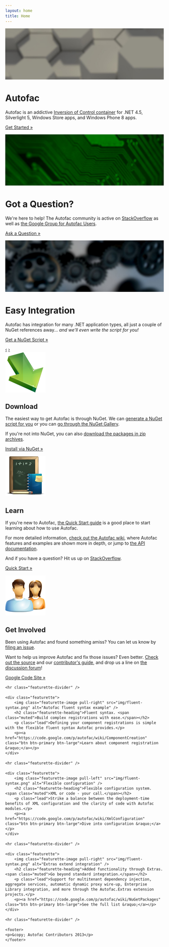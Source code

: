 ```yaml
---
layout: home
title: Home
---
```

<div id="heroCarousel" class="carousel slide">
	<div class="carousel-inner">
		<div class="item active">
			<img src="img/carousel-1.jpg" alt="" />
			<div class="container">
				<div class="carousel-caption">
					<h1>Autofac</h1>
					<p class="lead">Autofac is an addictive <a href="http://martinfowler.com/articles/injection.html">Inversion of Control container</a> for .NET 4.5, Silverlight 5, Windows Store apps, and Windows Phone 8 apps.</p>
					<p><a href="https://code.google.com/p/autofac/wiki/GettingStarted" class="btn btn-primary btn-large">Get Started &raquo;</a></p>
				</div>
			</div>
		</div>
		<div class="item">
			<img src="img/carousel-2.jpg" alt="" />
			<div class="container">
				<div class="carousel-caption">
					<h1>Got a Question?</h1>
					<p class="lead">We're here to help! The Autofac community is active on <a href="http://stackoverflow.com/questions/tagged/autofac">StackOverflow</a> as well as <a href="https://groups.google.com/forum/#forum/autofac">the Google Group for Autofac Users</a>.</p>
					<p><a href="http://stackoverflow.com/questions/tagged/autofac" class="btn btn-primary btn-large">Ask a Question &raquo;</a></p>
				</div>
			</div>
		</div>
		<div class="item">
			<img src="img/carousel-3.jpg" alt="" />
			<div class="container">
				<div class="carousel-caption">
					<h1>Easy Integration</h1>
					<p class="lead">Autofac has integration for many .NET application types, all just a couple of NuGet references away... <em>and we'll even write the script for you!</em></p>
					<p><a href="/scriptgen/" class="btn btn-primary btn-large">Get a NuGet Script &raquo;</a></p>
				</div>
			</div>
		</div>
	</div>
	<a class="carousel-control left" href="#heroCarousel" data-slide="prev">&lsaquo;</a>
	<a class="carousel-control right" href="#heroCarousel" data-slide="next">&rsaquo;</a>
</div>
<div class="container marketing">
	<div class="row">
		<div class="span4">
			<img src="img/icon_arrow.png" alt="Download" width="128" height="128" />
			<h2>Download</h2>
			<p>The easiest way to get Autofac is through NuGet. We can <a href="/scriptgen/">generate a NuGet script for you</a> or you can <a href="https://nuget.org/packages?q=Author%3A%22Autofac+Contributors%22+Owner%3A%22alexmg%22+Autofac*">go through the NuGet Gallery</a>.</p>
			<p>If you're not into NuGet, you can also <a href="https://code.google.com/p/autofac/downloads/list">download the packages in zip archives</a>.</p>
			<p><a class="btn" href="/scriptgen/">Install via NuGet &raquo;</a></p>
		</div>
		<div class="span4">
			<img src="img/icon_school.png" alt="Learn" width="128" height="128" />
			<h2>Learn</h2>
			<p>If you're new to Autofac, <a href="https://code.google.com/p/autofac/wiki/GettingStarted">the Quick Start guide</a> is a good place to start learning about how to use Autofac.</p>
			<p>For more detailed information, <a href="https://code.google.com/p/autofac/w/list">check out the Autofac wiki</a>, where Autofac features and examples are shown more in depth, or jump to <a href="/apidoc/">the API documentation</a>.</p>
			<p>And if you have a question? Hit us up on <a href="http://stackoverflow.com/questions/tagged/autofac">StackOverflow</a>.</p>
			<p><a class="btn" href="https://code.google.com/p/autofac/wiki/GettingStarted">Quick Start &raquo;</a></p>
	   </div>
		<div class="span4">
			<img src="img/icon_people.png" alt="Get Involved" width="128" height="128" />
			<h2>Get Involved</h2>
			<p>Been using Autofac and found something amiss? You can let us know by <a href="https://code.google.com/p/autofac/issues/list">filing an issue</a>.</p>
			<p>Want to help us improve Autofac and fix those issues? Even better. <a href="https://code.google.com/p/autofac/source/browse/">Check out the source</a> and our <a href="https://code.google.com/p/autofac/wiki/ContributionGuidelines">contributor's guide</a>, and drop us a line on <a href="https://groups.google.com/forum/#forum/autofac">the discussion forum</a>!</p>
			<p><a class="btn" href="https://code.google.com/p/autofac/">Google Code Site &raquo;</a></p>
		</div>
	</div>

	<hr class="featurette-divider" />

	<div class="featurette">
		<img class="featurette-image pull-right" src="img/fluent-syntax.png" alt="Autofac fluent syntax example" />
		<h2 class="featurette-heading">Fluent syntax. <span class="muted">Build complex registrations with ease.</span></h2>
		<p class="lead">Defining your component registrations is simple with the flexible fluent syntax Autofac provides.</p>
		<p><a href="https://code.google.com/p/autofac/wiki/ComponentCreation" class="btn btn-primary btn-large">Learn about component registration &raquo;</a></p>
	</div>

	<hr class="featurette-divider" />

	<div class="featurette">
		<img class="featurette-image pull-left" src="img/fluent-syntax.png" alt="Flexible configuration" />
		<h2 class="featurette-heading">Flexible configuration system. <span class="muted">XML or code - your call.</span></h2>
		<p class="lead">Strike a balance between the deployment-time benefits of XML configuration and the clarity of code with Autofac modules.</p>
		<p><a href="https://code.google.com/p/autofac/wiki/XmlConfiguration" class="btn btn-primary btn-large">Dive into configuration &raquo;</a></p>
	</div>

	<hr class="featurette-divider" />

	<div class="featurette">
		<img class="featurette-image pull-right" src="img/fluent-syntax.png" alt="Extras extend integration" />
		<h2 class="featurette-heading">Added functionality through Extras. <span class="muted">Go beyond standard integration.</span></h2>
		<p class="lead">Support for multitenant dependency injection, aggregate services, automatic dynamic proxy wire-up, Enterprise Library integration, and more through the Autofac.Extras extension projects.</p>
		<p><a href="https://code.google.com/p/autofac/wiki/NuGetPackages" class="btn btn-primary btn-large">See the full list &raquo;</a></p>
	</div>

	<hr class="featurette-divider" />

	<footer>
	<p>&copy; Autofac Contributors 2013</p>
	</footer>
</div>


